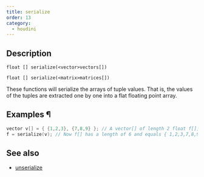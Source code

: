 ```yaml
---
title: serialize
order: 13
category:
  - houdini
---
```


## Description

`float [] serialize(<vector>vectors[])`

`float [] serialize(<matrix>matrices[])`

These functions will serialize the arrays of tuple values. That is, the values
of the tuples are extracted one by one into a flat floating point array.

## Examples ¶

```c
vector v[] = { {1,2,3}, {7,8,9} }; // A vector[] of length 2 float f[];
f = serialize(v); // Now f[] has a length of 6 and equals { 1,2,3,7,8,9 }

```

## See also

- [unserialize](unserialize.html)
